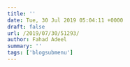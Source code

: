```yaml
---
title: ''
date: Tue, 30 Jul 2019 05:04:11 +0000
draft: false
url: /2019/07/30/51293/
author: Fahad Adeel
summary: ''
tags: ['blogsubmenu']
---
```









